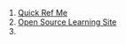 1. [Quick Ref Me](https://quickref.me/)
2. [Open Source Learning Site ](https://cs.ossu.dev/#core-programming)
3. 
